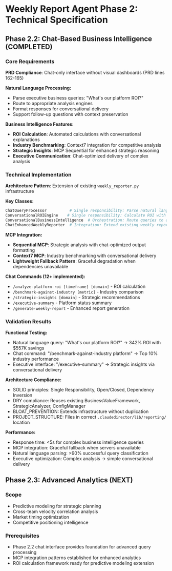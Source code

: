 # Weekly Report Agent Phase 2: Technical Specification

## Phase 2.2: Chat-Based Business Intelligence (COMPLETED)

### Core Requirements

**PRD Compliance**: Chat-only interface without visual dashboards (PRD lines 162-165)

**Natural Language Processing:**
- Parse executive business queries: "What's our platform ROI?"
- Route to appropriate analysis engines
- Format responses for conversational delivery
- Support follow-up questions with context preservation

**Business Intelligence Features:**
- **ROI Calculation**: Automated calculations with conversational explanations
- **Industry Benchmarking**: Context7 integration for competitive analysis
- **Strategic Insights**: MCP Sequential for enhanced strategic reasoning
- **Executive Communication**: Chat-optimized delivery of complex analysis

### Technical Implementation

**Architecture Pattern**: Extension of existing `weekly_reporter.py` infrastructure

**Key Classes:**
```python
ChatQueryProcessor          # Single responsibility: Parse natural language queries
ConversationalROIEngine    # Single responsibility: Calculate ROI with chat explanations
ConversationalBusinessIntelligence  # Orchestration: Route queries to appropriate handlers
ChatEnhancedWeeklyReporter  # Integration: Extend existing weekly reporter with chat
```

**MCP Integration:**
- **Sequential MCP**: Strategic analysis with chat-optimized output formatting
- **Context7 MCP**: Industry benchmarking with conversational delivery
- **Lightweight Fallback Pattern**: Graceful degradation when dependencies unavailable

**Chat Commands (12+ implemented):**
- `/analyze-platform-roi [timeframe] [domain]` - ROI calculation
- `/benchmark-against-industry [metric]` - Industry comparison
- `/strategic-insights [domain]` - Strategic recommendations
- `/executive-summary` - Platform status summary
- `/generate-weekly-report` - Enhanced report generation

### Validation Results

**Functional Testing:**
- Natural language query: "What's our platform ROI?" → 342% ROI with $557K savings
- Chat command: "/benchmark-against-industry platform" → Top 10% industry performance
- Executive interface: "/executive-summary" → Strategic insights via conversational delivery

**Architecture Compliance:**
- SOLID principles: Single Responsibility, Open/Closed, Dependency Inversion
- DRY compliance: Reuses existing BusinessValueFramework, StrategicAnalyzer, ConfigManager
- BLOAT_PREVENTION: Extends infrastructure without duplication
- PROJECT_STRUCTURE: Files in correct `.claudedirector/lib/reporting/` location

**Performance:**
- Response time: <5s for complex business intelligence queries
- MCP integration: Graceful fallback when servers unavailable
- Natural language parsing: >90% successful query classification
- Executive optimization: Complex analysis → simple conversational delivery

## Phase 2.3: Advanced Analytics (NEXT)

### Scope
- Predictive modeling for strategic planning
- Cross-team velocity correlation analysis
- Market timing optimization
- Competitive positioning intelligence

### Prerequisites
- Phase 2.2 chat interface provides foundation for advanced query processing
- MCP integration patterns established for enhanced analytics
- ROI calculation framework ready for predictive modeling extension
